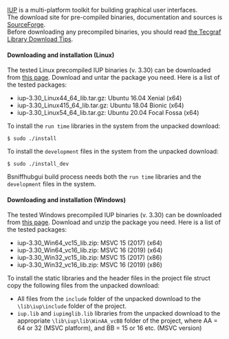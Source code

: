 [IUP](http://webserver2.tecgraf.puc-rio.br/iup/) is a multi-platform toolkit for building graphical user interfaces.<BR>
The download site for pre-compiled binaries, documentation and sources is [SourceForge](http://sourceforge.net/projects/iup/files/).<BR>
Before downloading any precompiled binaries, you should read [the Tecgraf Library Download Tips](http://webserver2.tecgraf.puc-rio.br/iup/en/download_tips.html).

#### Downloading and installation (Linux)

The tested Linux precompiled IUP binaries (v. 3.30) can be downloaded from [this page](https://sourceforge.net/projects/iup/files/3.30/Linux%20Libraries/). Download and untar the package you need. Here is a list of the tested packages:
* iup-3.30_Linux44_64_lib.tar.gz: Ubuntu 16.04 Xenial (x64)
* iup-3.30_Linux415_64_lib.tar.gz: Ubuntu 18.04 Bionic (x64)
* iup-3.30_Linux54_64_lib.tar.gz: Ubuntu 20.04 Focal Fossa (x64)

To install the `run time` libraries in the system from the unpacked download:
```
$ sudo ./install
```
To install the `development` files in the system from the unpacked download:
```
$ sudo ./install_dev
```
Bsniffhubgui build process needs both the `run time` libraries and the `development` files in the system.

#### Downloading and installation (Windows)

The tested Windows precompiled IUP binaries (v. 3.30) can be downloaded from [this page](https://sourceforge.net/projects/iup/files/3.30/Linux%20Libraries/). Download and unzip the package you need. Here is a list of the tested packages:
* iup-3.30_Win64_vc15_lib.zip: MSVC 15 (2017) (x64)
* iup-3.30_Win64_vc16_lib.zip: MSVC 16 (2019) (x64)
* iup-3.30_Win32_vc15_lib.zip: MSVC 15 (2017) (x86)
* iup-3.30_Win32_vc16_lib.zip: MSVC 16 (2019) (x86)

To install the static libraries and the header files in the project file struct copy the following files from the unpacked download:
* All files from the `include` folder of the unpacked download to the `\lib\iup\include` folder of the project.
* `iup.lib` and `iupimglib.lib` libraries from the unpacked download to the appropriate `\lib\iup\lib\WinAA_vcBB` folder of the project, where AA = 64 or 32 (MSVC platform), and BB = 15 or 16 etc. (MSVC version)

